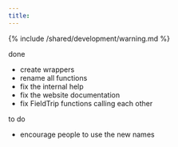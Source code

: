 ```yaml
---
title:
---
```


{% include /shared/development/warning.md %}

done

- create wrappers
- rename all functions
- fix the internal help
- fix the website documentation
- fix FieldTrip functions calling each other

to do

- encourage people to use the new names
